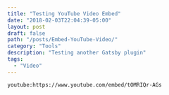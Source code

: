 ```yaml
---
title: "Testing YouTube Video Embed"
date: "2018-02-03T22:04:39-05:00"
layout: post
draft: false
path: "/posts/Embed-YouTube-Video/"
category: "Tools"
description: "Testing another Gatsby plugin"
tags:
  - "Video"
---
```


`youtube:https://www.youtube.com/embed/tOMRIQr-AGs`